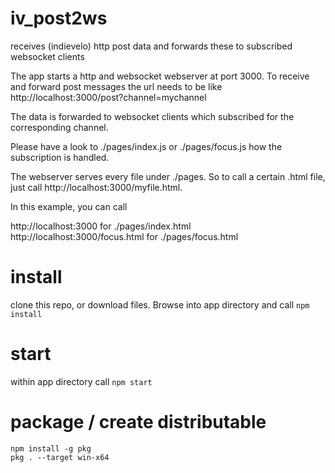 # iv_post2ws
receives (indievelo) http post data and forwards these to subscribed websocket clients

The app starts a http and websocket webserver at port 3000. 
To receive and forward post messages the url needs to be like http://localhost:3000/post?channel=mychannel

The data is forwarded to websocket clients which subscribed for the corresponding channel.

Please have a look to ./pages/index.js or ./pages/focus.js how the subscription is handled.

The webserver serves every file under ./pages. So to call a certain .html file, just call http://localhost:3000/myfile.html.

In this example, you can call

http://localhost:3000 for ./pages/index.html
http://localhost:3000/focus.html for ./pages/focus.html

# install 
clone this repo, or download files. Browse into app directory and call
`npm install`

# start
within app directory call
`npm start`

# package / create distributable
```
npm install -g pkg
pkg . --target win-x64
```
